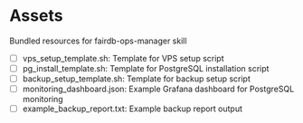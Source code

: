 # Assets

Bundled resources for fairdb-ops-manager skill

- [ ] vps_setup_template.sh: Template for VPS setup script
- [ ] pg_install_template.sh: Template for PostgreSQL installation script
- [ ] backup_setup_template.sh: Template for backup setup script
- [ ] monitoring_dashboard.json: Example Grafana dashboard for PostgreSQL monitoring
- [ ] example_backup_report.txt: Example backup report output
